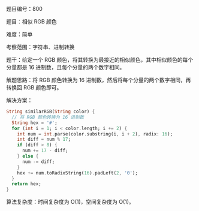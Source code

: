 题目编号：800

题目：相似 RGB 颜色

难度：简单

考察范围：字符串、进制转换

题干：给定一个 RGB 颜色，将其转换为最接近的相似颜色，其中相似颜色的每个分量都是 16 进制数，且每个分量的两个数字相同。

解题思路：将 RGB 颜色转换为 16 进制数，然后将每个分量的两个数字相同，再转换回 RGB 颜色即可。

解决方案：

```dart
String similarRGB(String color) {
  // 将 RGB 颜色转换为 16 进制数
  String hex = '#';
  for (int i = 1; i < color.length; i += 2) {
    int num = int.parse(color.substring(i, i + 2), radix: 16);
    int diff = num % 17;
    if (diff > 8) {
      num += 17 - diff;
    } else {
      num -= diff;
    }
    hex += num.toRadixString(16).padLeft(2, '0');
  }
  return hex;
}
```

算法复杂度：时间复杂度为 O(1)，空间复杂度为 O(1)。